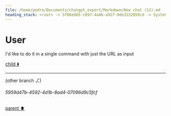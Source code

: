 ```yaml
---
file: /home/pedro/Documents/chatgpt_export/Markdown/New chat (12).md
heading_stack: <root> -> 3f06e865-c897-4a4b-a927-9de3232050cd -> System -> b071c1f2-263c-4341-9590-5213dca53085 -> System -> aaa2b49a-84e1-4810-bb7b-b731b4e96f38 -> User -> 841e4077-bd78-480f-814b-b79a9a92e559 -> Assistant -> Step 1: Probe Video for Duration -> aaa28510-70e7-4b0a-b4b4-43752da44402 -> User
---
```

# User

I'd like to do it in a single command with just the URL as input

[child ⬇️](#5959d47b-4592-4d1b-8ad4-07096d9c5fcf)

---

(other branch ⎇)
###### 5959d47b-4592-4d1b-8ad4-07096d9c5fcf
[parent ⬆️](#aaa28510-70e7-4b0a-b4b4-43752da44402)
